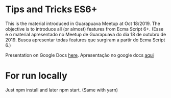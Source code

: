 # Tips and Tricks ES6+

This is the material introduced in Guarapuava Meetup at Oct 18/2019. The objective is to introduce all (or almost) features from Ecma Script 6+. (Esse é o material apresentado no Meetup de Guarapuava do dia 18 de outubro de 2019. Busca apresentar todas features que surgiram a partir do Ecma Script 6.)

Presentation on Google Docs [here](https://docs.google.com/presentation/d/1vhs-GaSFKfTAmMUHP9l7xzNsh3ypMcs1vNE8y3T2-jY/edit?usp=sharing). Apresentação no google docs [aqui](https://docs.google.com/presentation/d/1vhs-GaSFKfTAmMUHP9l7xzNsh3ypMcs1vNE8y3T2-jY/edit?usp=sharing)

# For run locally

Just npm install and later npm start. (Same with yarn)
